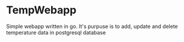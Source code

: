 # TempWebapp

Simple webapp written in go. It's purpuse is to add, update and delete temperature data in postgresql database
